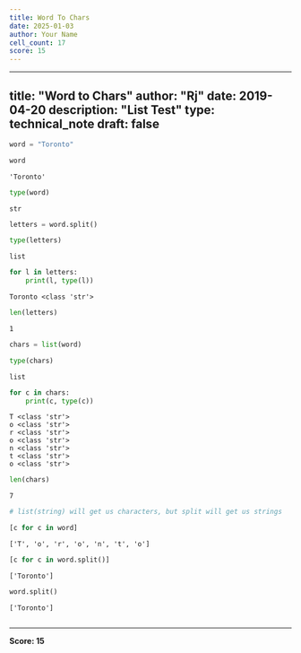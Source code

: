 ```yaml
---
title: Word To Chars
date: 2025-01-03
author: Your Name
cell_count: 17
score: 15
---
```


---
title: "Word to Chars"
author: "Rj"
date: 2019-04-20
description: "List Test"
type: technical_note
draft: false
---

```python
word = "Toronto"
```


```python
word
```




    'Toronto'




```python
type(word)
```




    str




```python
letters = word.split()
```


```python
type(letters)
```




    list




```python
for l in letters:
    print(l, type(l))
```

    Toronto <class 'str'>



```python
len(letters)
```




    1




```python
chars = list(word)
```


```python
type(chars)
```




    list




```python
for c in chars:
    print(c, type(c))
```

    T <class 'str'>
    o <class 'str'>
    r <class 'str'>
    o <class 'str'>
    n <class 'str'>
    t <class 'str'>
    o <class 'str'>



```python
len(chars)
```




    7




```python
# list(string) will get us characters, but split will get us strings
```


```python
[c for c in word]
```




    ['T', 'o', 'r', 'o', 'n', 't', 'o']




```python
[c for c in word.split()]
```




    ['Toronto']




```python
word.split()
```




    ['Toronto']




```python

```


---
**Score: 15**